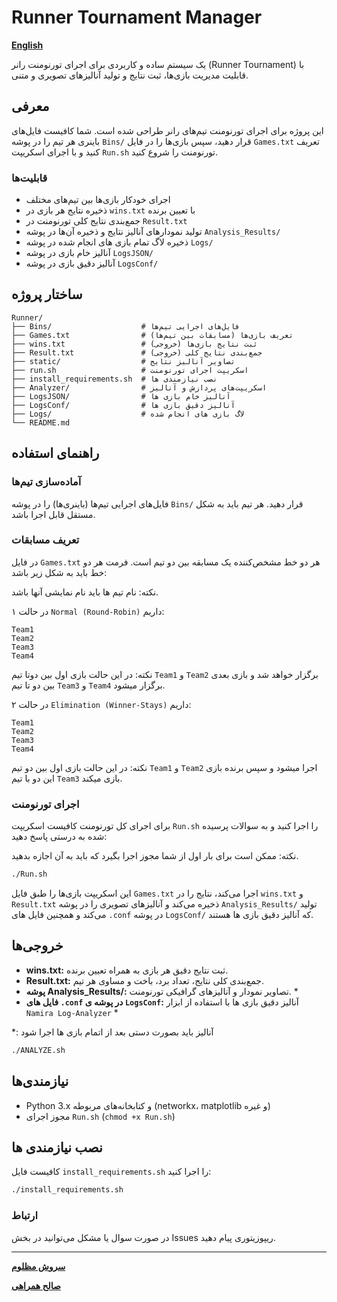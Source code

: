 # Runner Tournament Manager

[**English**](README.md)

یک سیستم ساده و کاربردی برای اجرای تورنومنت رانر (Runner Tournament) با قابلیت مدیریت بازی‌ها، ثبت نتایج و تولید آنالیزهای تصویری و متنی.

## معرفی

این پروژه برای اجرای تورنومنت تیم‌های رانر طراحی شده است. شما کافیست فایل‌های باینری هر تیم را در پوشه `Bins/` قرار دهید، سپس بازی‌ها را در فایل `Games.txt` تعریف کنید و با اجرای اسکریپت `Run.sh` تورنومنت را شروع کنید.

### قابلیت‌ها

- اجرای خودکار بازی‌ها بین تیم‌های مختلف
- ذخیره نتایج هر بازی در `wins.txt` با تعیین برنده
- جمع‌بندی نتایج کلی تورنومنت در `Result.txt`
- تولید نمودارهای آنالیز نتایج و ذخیره آن‌ها در پوشه `Analysis_Results/`
- ذخیره لاگ تمام بازی های انجام شده در پوشه `Logs/`
- آنالیز خام بازی در پوشه `LogsJSON/`
- آنالیز دقیق بازی در پوشه `LogsConf/`

## ساختار پروژه

```
Runner/
├── Bins/                    # فایل‌های اجرایی تیم‌ها
├── Games.txt                # تعریف بازی‌ها (مسابقات بین تیم‌ها)
├── wins.txt                 # ثبت نتایج بازی‌ها (خروجی)
├── Result.txt               # جمع‌بندی نتایج کلی (خروجی)
├── static/                  # تصاویر آنالیز نتایج
├── run.sh                   # اسکریپت اجرای تورنومنت
├── install_requirements.sh  # نصب نیازمندی ها
├── Analyzer/                # اسکریپت‌های پردازش و آنالیز
├── LogsJSON/                # آنالیز خام بازی ها
├── LogsConf/                # آنالیز دقیق بازی ها
├── Logs/                    # لاگ بازی های انجام شده
└── README.md
```

## راهنمای استفاده

### آماده‌سازی تیم‌ها

فایل‌های اجرایی تیم‌ها (باینری‌ها) را در پوشه `Bins/` قرار دهید. هر تیم باید به شکل مستقل قابل اجرا باشد.

### تعریف مسابقات

در فایل `Games.txt` هر دو خط مشخص‌کننده یک مسابقه بین دو تیم است. فرمت هر دو خط باید به شکل زیر باشد:

نکته: نام تیم ها باید نام نمایشی آنها باشد.

در حالت ۱ `Normal (Round-Robin)` داریم:

```
Team1
Team2
Team3
Team4
```

نکته: در این حالت بازی اول بین دوتا تیم `Team1` و `Team2` برگزار خواهد شد و بازی بعدی بین دو تا تیم `Team3` و `Team4` برگزار میشود.

در حالت ۲ `Elimination (Winner-Stays)` داریم:

```
Team1
Team2
Team3
Team4
```

نکته: در این حالت بازی اول بین دو تیم `Team1` و `Team2` اجرا میشود و سپس برنده بازی این دو با تیم `Team3` بازی میکند.



### اجرای تورنومنت

برای اجرای کل تورنومنت کافیست اسکریپت `Run.sh` را اجرا کنید و به سوالات پرسیده شده به درستی پاسخ دهید:

نکته: ممکن است برای بار اول از شما مجوز اجرا بگیرد که باید به آن اجازه بدهید.

```sh
./Run.sh
```

این اسکریپت بازی‌ها را طبق فایل `Games.txt` اجرا می‌کند، نتایج را در `wins.txt` و `Result.txt` ذخیره می‌کند و آنالیزهای تصویری را در پوشه `Analysis_Results/` تولید می‌کند و همچنین فایل های `.conf` در پوشه `LogsConf/` که آنالیز دقیق بازی ها هستند.

## خروجی‌ها

- **wins.txt:**
  ثبت نتایج دقیق هر بازی به همراه تعیین برنده.
- **Result.txt:**
  جمع‌بندی کلی نتایج، تعداد برد، باخت و مساوی هر تیم.
- **پوشه Analysis_Results/:**
  تصاویر نمودار و آنالیزهای گرافیکی تورنومنت. *
- **فایل های `.conf` در پوشه ی `LogsConf`:**
  آنالیز دقیق بازی ها با استفاده از ابزار `Namira Log-Analyzer` *

*: آنالیز باید بصورت دستی بعد از اتمام بازی ها اجرا شود
```bash
./ANALYZE.sh
```

## نیازمندی‌ها

- Python 3.x و کتابخانه‌های مربوطه (networkx، matplotlib و غیره)
- مجوز اجرای `Run.sh` (`chmod +x Run.sh`)

## نصب نیازمندی ها
کافیست فایل `install_requirements.sh` را اجرا کنید:

```sh
./install_requirements.sh
```


### ارتباط

در صورت سوال یا مشکل می‌توانید در بخش Issues ریپوزیتوری پیام دهید.

---

[**سروش مظلوم**](https://github.com/SoroushMazloum)

[**صالح همراهی**](https://github.com/SalehHamrahi)
